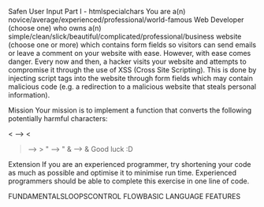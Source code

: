 Safen User Input Part I - htmlspecialchars
You are a(n) novice/average/experienced/professional/world-famous Web Developer (choose one) who owns a(n) simple/clean/slick/beautiful/complicated/professional/business website (choose one or more) which contains form fields so visitors can send emails or leave a comment on your website with ease. However, with ease comes danger. Every now and then, a hacker visits your website and attempts to compromise it through the use of XSS (Cross Site Scripting). This is done by injecting script tags into the website through form fields which may contain malicious code (e.g. a redirection to a malicious website that steals personal information).

Mission
Your mission is to implement a function that converts the following potentially harmful characters:

< --> &lt;
> --> &gt;
" --> &quot;
& --> &amp;
Good luck :D

Extension
If you are an experienced programmer, try shortening your code as much as possible and optimise it to minimise run time. Experienced programmers should be able to complete this exercise in one line of code.

FUNDAMENTALSLOOPSCONTROL FLOWBASIC LANGUAGE FEATURES
